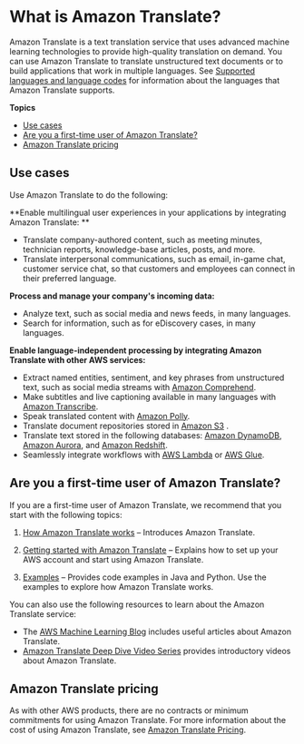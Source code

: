 # What is Amazon Translate?<a name="what-is"></a>

Amazon Translate is a text translation service that uses advanced machine learning technologies to provide high\-quality translation on demand\. You can use Amazon Translate to translate unstructured text documents or to build applications that work in multiple languages\. See [Supported languages and language codes](what-is-languages.md) for information about the languages that Amazon Translate supports\.

 

**Topics**
+ [Use cases](#what-is-use-cases)
+ [Are you a first\-time user of Amazon Translate?](#first-time-user)
+ [Amazon Translate pricing](#what-is-pricing)

## Use cases<a name="what-is-use-cases"></a>

Use Amazon Translate to do the following:

**Enable multilingual user experiences in your applications by integrating Amazon Translate: **  
+ Translate company\-authored content, such as meeting minutes, technician reports, knowledge\-base articles, posts, and more\.
+ Translate interpersonal communications, such as email, in\-game chat, customer service chat, so that customers and employees can connect in their preferred language\.

**Process and manage your company's incoming data:**  
+ Analyze text, such as social media and news feeds, in many languages\.
+ Search for information, such as for eDiscovery cases, in many languages\.

**Enable language\-independent processing by integrating Amazon Translate with other AWS services:**  
+ Extract named entities, sentiment, and key phrases from unstructured text, such as social media streams with [Amazon Comprehend](https://docs.aws.amazon.com/comprehend/latest/dg/comphrened-general.html)\.
+ Make subtitles and live captioning available in many languages with [Amazon Transcribe](https://docs.aws.amazon.com/transcribe/latest/dg/what-is-transcribe.html)\.
+ Speak translated content with [Amazon Polly](https://docs.aws.amazon.com/polly/latest/dg/what-is.html)\.
+ Translate document repositories stored in [Amazon S3](https://docs.aws.amazon.com/AmazonS3/latest/dev/Welcome.html) \.
+ Translate text stored in the following databases: [Amazon DynamoDB](https://docs.aws.amazon.com/amazondynamodb/latest/developerguide/Introduction.html), [Amazon Aurora](https://docs.aws.amazon.com/AmazonRDS/latest/AuroraUserGuide/CHAP_AuroraOverview.html), and [Amazon Redshift](https://docs.aws.amazon.com/redshift/latest/dg/welcome.html)\.
+ Seamlessly integrate workflows with [AWS Lambda](https://docs.aws.amazon.com/lambda/latest/dg/welcome.html) or [AWS Glue](https://docs.aws.amazon.com/glue/latest/dg/what-is-glue.html)\.

## Are you a first\-time user of Amazon Translate?<a name="first-time-user"></a>

If you are a first\-time user of Amazon Translate, we recommend that you start with the following topics:

1. [How Amazon Translate works](how-it-works.md) – Introduces Amazon Translate\.

1. [Getting started with Amazon Translate](getting-started.md) – Explains how to set up your AWS account and start using Amazon Translate\.

1. [Examples](examples.md) – Provides code examples in Java and Python\. Use the examples to explore how Amazon Translate works\.

You can also use the following resources to learn about the Amazon Translate service:
+ The [AWS Machine Learning Blog](http://aws.amazon.com/blogs/machine-learning/ ) includes useful articles about Amazon Translate\.
+ [Amazon Translate Deep Dive Video Series](https://www.youtube.com/playlist?list=PLhr1KZpdzukePPoSt1BZUNYQ6r5BdNm-1) provides introductory videos about Amazon Translate\.

## Amazon Translate pricing<a name="what-is-pricing"></a>

As with other AWS products, there are no contracts or minimum commitments for using Amazon Translate\. For more information about the cost of using Amazon Translate, see [Amazon Translate Pricing](https://aws.amazon.com/translate/pricing/)\.
